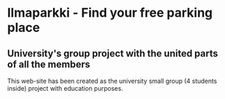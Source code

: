 # Ilmaparkki - Find your free parking place
University's group project with the united parts of all the members
---
This web-site has been created as the university small group (4 students inside) project with education purposes.

